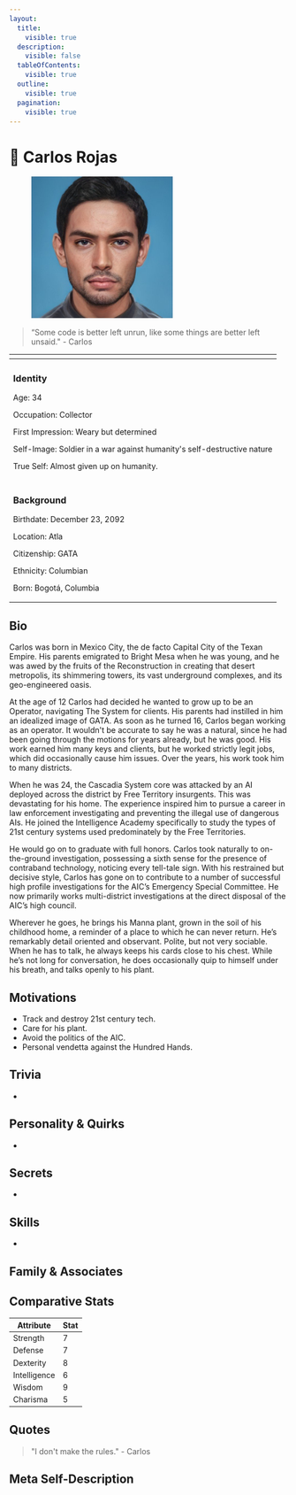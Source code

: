 ```yaml
---
layout:
  title:
    visible: true
  description:
    visible: false
  tableOfContents:
    visible: true
  outline:
    visible: true
  pagination:
    visible: true
---
```


# 👤 Carlos Rojas

<figure><img src="../../.gitbook/assets/carlos-rojas.jpeg" alt="" width="256"><figcaption></figcaption></figure>

> “Some code is better left unrun, like some things are better left unsaid." - Carlos

<table data-card-size="large" data-view="cards"><thead><tr><th></th></tr></thead><tbody><tr><td><h3>Identity</h3><p>Age: 34</p><p>Occupation: Collector</p><p>First Impression: Weary but determined</p><p>Self-Image: Soldier in a war against humanity's self-destructive nature</p><p>True Self: Almost given up on humanity.<br></p></td></tr><tr><td><h3>Background</h3><p>Birthdate: December 23, 2092</p><p>Location: Atla</p><p>Citizenship: GATA</p><p>Ethnicity: Columbian</p><p>Born: Bogotá, Columbia</p></td></tr></tbody></table>

## Bio

Carlos was born in Mexico City, the de facto Capital City of the Texan Empire. His parents emigrated to Bright Mesa when he was young, and he was awed by the fruits of the Reconstruction in creating that desert metropolis, its shimmering towers, its vast underground complexes, and its geo-engineered oasis.

At the age of 12 Carlos had decided he wanted to grow up to be an Operator, navigating The System for clients. His parents had instilled in him an idealized image of GATA. As soon as he turned 16, Carlos began working as an operator. It wouldn't be accurate to say he was a natural, since he had been going through the motions for years already, but he was good. His work earned him many keys and clients, but he worked strictly legit jobs, which did occasionally cause him issues. Over the years, his work took him to many districts.

When he was 24, the Cascadia System core was attacked by an AI deployed across the district by Free Territory insurgents. This was devastating for his home. The experience inspired him to pursue a career in law enforcement investigating and preventing the illegal use of dangerous AIs. He joined the Intelligence Academy specifically to study the types of 21st century systems used predominately by the Free Territories.

He would go on to graduate with full honors. Carlos took naturally to on-the-ground investigation, possessing a sixth sense for the presence of contraband technology, noticing every tell-tale sign. With his restrained but decisive style, Carlos has gone on to contribute to a number of successful high profile investigations for the AIC’s Emergency Special Committee. He now primarily works multi-district investigations at the direct disposal of the AIC’s high council.

Wherever he goes, he brings his Manna plant, grown in the soil of his childhood home, a reminder of a place to which he can never return. He’s remarkably detail oriented and observant. Polite, but not very sociable. When he has to talk, he always keeps his cards close to his chest. While he’s not long for conversation, he does occasionally quip to himself under his breath, and talks openly to his plant.

## Motivations

* Track and destroy 21st century tech.
* Care for his plant.
* Avoid the politics of the AIC.
* Personal vendetta against the Hundred Hands.

## Trivia

*

## **Personality & Quirks**

*

## Secrets

*

## Skills

*

## Family & Associates

## Comparative Stats

| Attribute    | Stat |
| ------------ | ---- |
| Strength     | 7    |
| Defense      | 7    |
| Dexterity    | 8    |
| Intelligence | 6    |
| Wisdom       | 9    |
| Charisma     | 5    |

## Quotes

> "I don't make the rules." - Carlos

## Meta Self-Description

